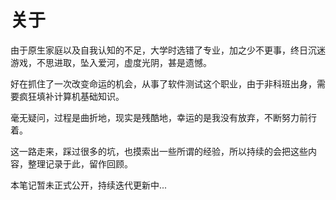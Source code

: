 # 关于

由于原生家庭以及自我认知的不足，大学时选错了专业，加之少不更事，终日沉迷游戏，不思进取，坠入爱河，虚度光阴，甚是遗憾。

好在抓住了一次改变命运的机会，从事了软件测试这个职业，由于非科班出身，需要疯狂填补计算机基础知识。

毫无疑问，过程是曲折地，现实是残酷地，幸运的是我没有放弃，不断努力前行着。

这一路走来，踩过很多的坑，也摸索出一些所谓的经验，所以持续的会把这些内容，整理记录于此，留作回顾。

本笔记暂未正式公开，持续迭代更新中...

